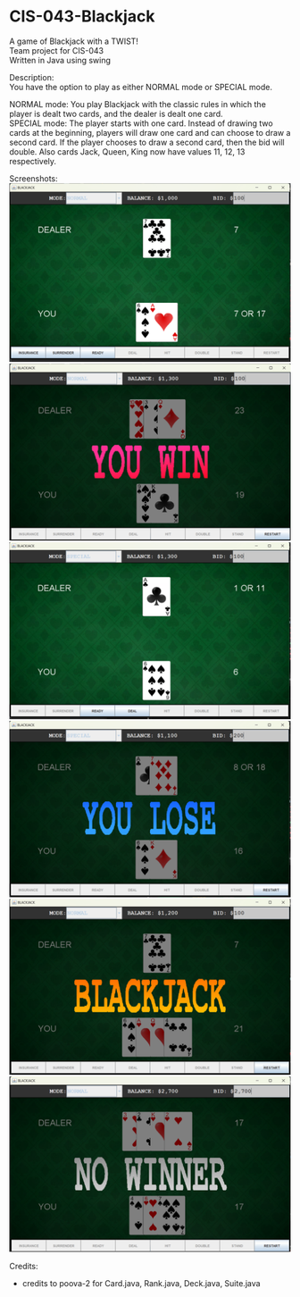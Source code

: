 # CIS-043-Blackjack
A game of Blackjack with a TWIST!<br/>
Team project for CIS-043<br/>
Written in Java using swing<br/>

Description:<br/>
You have the option to play as either NORMAL mode or SPECIAL mode.<br/>

NORMAL mode: You play Blackjack with the classic rules in which the player is dealt two cards, and the dealer is dealt one card.<br/>
SPECIAL mode: The player starts with one card. Instead of drawing two cards at the beginning, players will draw one card and can choose to draw a second card. If the player chooses to draw a second card, then the bid will double. Also cards Jack, Queen, King now have values 11, 12, 13 respectively.<br/>

Screenshots:
![alt text](https://github.com/sebeid4556/CIS-043-Blackjack/blob/master/screenshots/play1.png?raw=true)
![alt text](https://github.com/sebeid4556/CIS-043-Blackjack/blob/master/screenshots/youwin.png?raw=true)
![alt text](https://github.com/sebeid4556/CIS-043-Blackjack/blob/master/screenshots/play2.png?raw=true)
![alt text](https://github.com/sebeid4556/CIS-043-Blackjack/blob/master/screenshots/youlose.png?raw=true)
![alt text](https://github.com/sebeid4556/CIS-043-Blackjack/blob/master/screenshots/blackjack.png?raw=true)
![alt text](https://github.com/sebeid4556/CIS-043-Blackjack/blob/master/screenshots/nowinner.png?raw=true)

Credits:
- credits to poova-2 for Card.java, Rank.java, Deck.java, Suite.java
